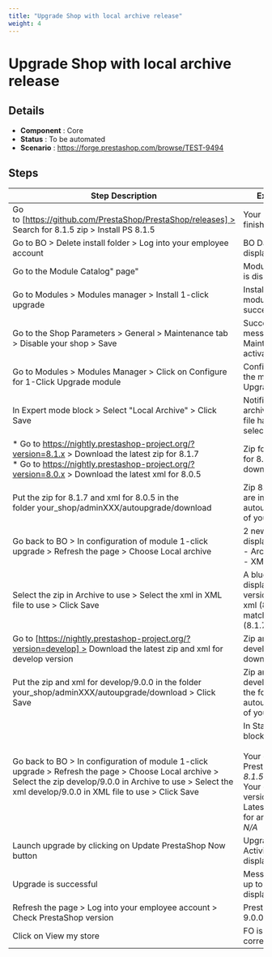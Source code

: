 ```yaml
---
title: "Upgrade Shop with local archive release"
weight: 4
---
```


# Upgrade Shop with local archive release
## Details
* **Component** : Core
* **Status** : To be automated
* **Scenario** : https://forge.prestashop.com/browse/TEST-9494

## Steps
| Step Description | Expected result |
| ----- | ----- |
| Go to [https://github.com/PrestaShop/PrestaShop/releases] > Search for 8.1.5 zip > Install PS 8.1.5 | Your installation is finished! |
| Go to BO > Delete install folder > Log into your employee account | BO Dashboard is displayed |
| Go to the Module Catalog" page" | Module Catalog page is displayed correctly |
| Go to Modules > Modules manager > Install 1-click upgrade | Install action on module autoupgrade succeeded. |
| Go to the Shop Parameters > General > Maintenance tab > Disable your shop > Save | Successful update message is displayed.<br>Maintenance mode is activated. |
| Go to Modules > Modules Manager > Click on Configure for 1-Click Upgrade module | Configuration page of the module 1-Click Upgrade is displayed |
| In Expert mode block > Select "Local Archive" > Click Save | Notification "No archive and no XML file have been selected." is displayed |
| * Go to https://nightly.prestashop-project.org/?version=8.1.x > Download the latest zip for 8.1.7<br>* Go to https://nightly.prestashop-project.org/?version=8.0.x > Download the latest xml for 8.0.5 | Zip for 8.1.7 and xml for 8.0.5 are well downloaded |
| Put the zip for 8.1.7 and xml for 8.0.5 in the folder your_shop/adminXXX/autoupgrade/download | Zip 8.1.7 and xml 8.0.5 are in the folder autoupgrade/download of your shop |
| Go back to BO > In configuration of module 1-click upgrade > Refresh the page > Choose Local archive | 2 new fields are displayed : <br>- Archive to use<br>- XML file to use |
| Select the zip in Archive to use > Select the xml in XML file to use > Click Save | A blue notification is displayed "Prestashop version detected in the xml (8.0.5) does not match the zip version (8.1.7)." |
| Go to [https://nightly.prestashop-project.org/?version=develop] > Download the latest zip and xml for develop version | Zip and xml for develop/9.0.0 are well downloaded |
| Put the zip and xml for develop/9.0.0 in the folder your_shop/adminXXX/autoupgrade/download > Click Save | Zip and xml for develop/9.0.0 are in the folder autoupgrade/download of your shop |
| Go back to BO > In configuration of module 1-click upgrade > Refresh the page > Choose Local archive > Select the zip develop/9.0.0 in Archive to use > Select the xml develop/9.0.0 in XML file to use > Click Save | In Start your upgrade block, you will see :<br><br>Your current PrestaShop version: *8.1.5*<br>Your current PHP version: *8.1.13*<br>Latest official version for archive channel.: *N/A* |
| Launch upgrade by clicking on Update PrestaShop Now button | Upgrade is launched. Activity log is displayed. |
| Upgrade is successful | Message "Your store is up to date" is displayed |
| Refresh the page > Log into your employee account > Check PrestaShop version | PrestaShop version is 9.0.0 |
| Click on View my store | FO is displayed correctly |
